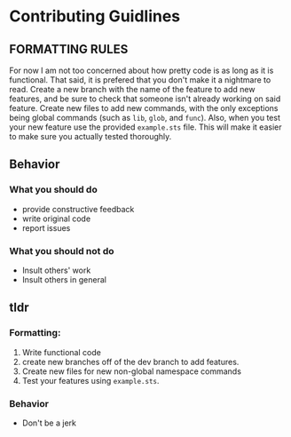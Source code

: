 # Contributing Guidlines

## FORMATTING RULES

For now I am not too concerned about how pretty code is as long as it is functional. That said, it is prefered that you don't make it a nightmare to read. Create a new branch with the name of the feature to add new features, and be sure to check that someone isn't already working on said feature. Create new files to add new commands, with the only exceptions being global commands (such as `lib`, `glob`, and `func`). Also, when you test your new feature use the provided `example.sts` file. This will make it easier to make sure you actually tested thoroughly. 
 
## Behavior

### What you should do

* provide constructive feedback
* write original code
* report issues

### What you should not do

* Insult others' work
* Insult others in general

## tldr

### Formatting:

1. Write functional code
2. create new branches off of the dev branch to add features.
3. Create new files for new non-global namespace commands
4. Test your features using `example.sts`.

### Behavior

* Don't be a jerk
